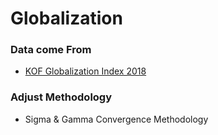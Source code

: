 # Globalization

### Data come From
- [KOF Globalization Index 2018](https://www.statista.com/statistics/268168/globalization-index-by-country/)

### Adjust Methodology
- Sigma & Gamma Convergence Methodology
